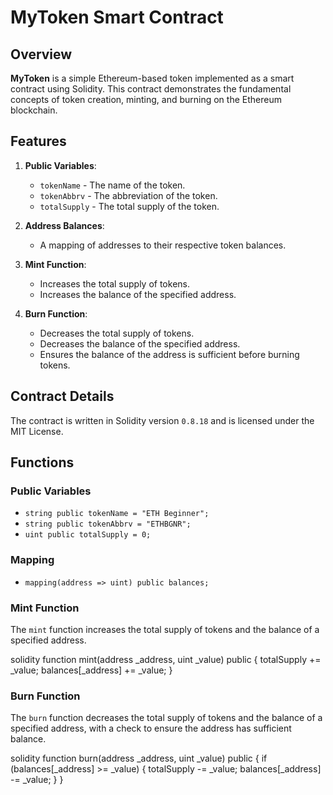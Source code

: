 # MyToken Smart Contract

## Overview

**MyToken** is a simple Ethereum-based token implemented as a smart contract using Solidity. This contract demonstrates the fundamental concepts of token creation, minting, and burning on the Ethereum blockchain. 

## Features

1. **Public Variables**: 
    - `tokenName` - The name of the token.
    - `tokenAbbrv` - The abbreviation of the token.
    - `totalSupply` - The total supply of the token.

2. **Address Balances**: 
    - A mapping of addresses to their respective token balances.

3. **Mint Function**: 
    - Increases the total supply of tokens.
    - Increases the balance of the specified address.

4. **Burn Function**: 
    - Decreases the total supply of tokens.
    - Decreases the balance of the specified address.
    - Ensures the balance of the address is sufficient before burning tokens.

## Contract Details

The contract is written in Solidity version `0.8.18` and is licensed under the MIT License.

## Functions

### Public Variables

- `string public tokenName = "ETH Beginner";`
- `string public tokenAbbrv = "ETHBGNR";`
- `uint public totalSupply = 0;`

### Mapping

- `mapping(address => uint) public balances;`

### Mint Function

The `mint` function increases the total supply of tokens and the balance of a specified address.

solidity
function mint(address _address, uint _value) public {
    totalSupply += _value;
    balances[_address] += _value;
}

### Burn Function
The `burn` function decreases the total supply of tokens and the balance of a specified address, with a check to ensure the address has sufficient balance.

solidity
function burn(address _address, uint _value) public {
    if (balances[_address] >= _value) {
        totalSupply -= _value;
        balances[_address] -= _value;
    }
}
